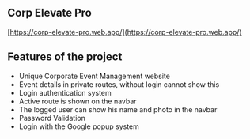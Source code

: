 ## Corp Elevate Pro
[https://corp-elevate-pro.web.app/](https://corp-elevate-pro.web.app/)


## Features of the project
- Unique Corporate Event Management website
- Event details in private routes, without login cannot show this
- Login authentication system
- Active route is shown on the navbar
- The logged user can show his name and photo in the navbar
- Password Validation
- Login with the Google popup system